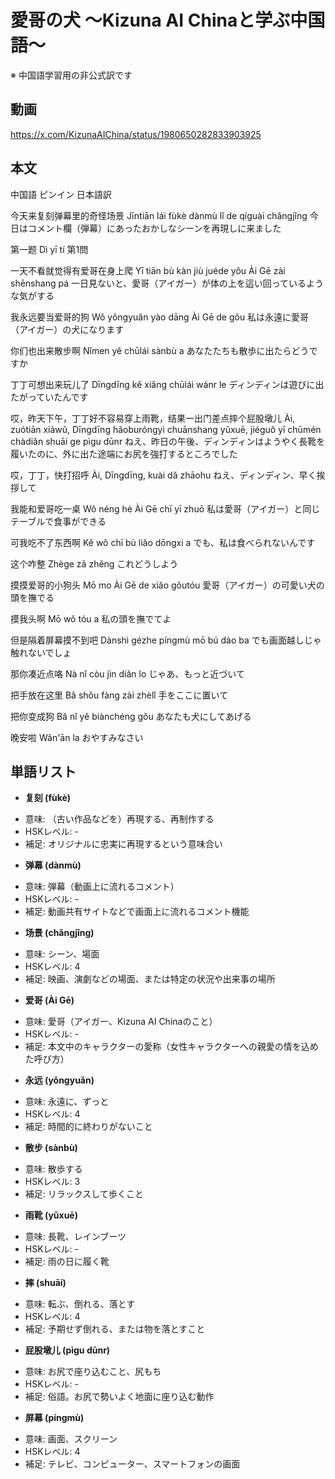 # 愛哥の犬 〜Kizuna AI Chinaと学ぶ中国語〜
※ 中国語学習用の非公式訳です

## 動画
https://x.com/KizunaAIChina/status/1980650282833903925

## 本文

中国語 ピンイン 日本語訳

今天来复刻弹幕里的奇怪场景
Jīntiān lái fùkè dànmù lǐ de qíguài chǎngjǐng
今日はコメント欄（弾幕）にあったおかしなシーンを再現しに来ました

第一题
Dì yī tí
第1問

一天不看就觉得有爱哥在身上爬
Yī tiān bù kàn jiù juéde yǒu Ài Gē zài shēnshang pá
一日見ないと、愛哥（アイガー）が体の上を這い回っているような気がする

我永远要当爱哥的狗
Wǒ yǒngyuǎn yào dāng Ài Gē de gǒu
私は永遠に愛哥（アイガー）の犬になります

你们也出来散步啊
Nǐmen yě chūlái sànbù a
あなたたちも散歩に出たらどうですか

丁丁可想出来玩儿了
Dīngdīng kě xiǎng chūlái wánr le
ディンディンは遊びに出たがっていたんです

哎，昨天下午，丁丁好不容易穿上雨靴，结果一出门差点摔个屁股墩儿
Ài, zuótiān xiàwǔ, Dīngdīng hǎoburóngyì chuānshang yǔxuē, jiéguǒ yī chūmén chàdiǎn shuāi ge pìgu dūnr
ねえ、昨日の午後、ディンディンはようやく長靴を履いたのに、外に出た途端にお尻を強打するところでした

哎，丁丁，快打招呼
Ài, Dīngdīng, kuài dǎ zhāohu
ねえ、ディンディン、早く挨拶して

我能和爱哥吃一桌
Wǒ néng hé Ài Gē chī yī zhuō
私は愛哥（アイガー）と同じテーブルで食事ができる

可我吃不了东西啊
Kě wǒ chī bù liǎo dōngxi a
でも、私は食べられないんです

这个咋整
Zhège zǎ zhěng
これどうしよう

摸摸爱哥的小狗头
Mō mo Ài Gē de xiǎo gǒutóu
愛哥（アイガー）の可愛い犬の頭を撫でる

摸我头啊
Mō wǒ tóu a
私の頭を撫でてよ

但是隔着屏幕摸不到吧
Dànshì gézhe píngmù mō bú dào ba
でも画面越しじゃ触れないでしょ

那你凑近点咯
Nà nǐ còu jìn diǎn lo
じゃあ、もっと近づいて

把手放在这里
Bǎ shǒu fàng zài zhèlǐ
手をここに置いて

把你变成狗
Bǎ nǐ yě biànchéng gǒu
あなたも犬にしてあげる

晚安啦
Wǎn'ān la
おやすみなさい

## 単語リスト

* **复刻 (fùkè)**
- 意味: （古い作品などを）再現する、再制作する
- HSKレベル: -
- 補足: オリジナルに忠実に再現するという意味合い

* **弹幕 (dànmù)**
- 意味: 弾幕（動画上に流れるコメント）
- HSKレベル: -
- 補足: 動画共有サイトなどで画面上に流れるコメント機能

* **场景 (chǎngjǐng)**
- 意味: シーン、場面
- HSKレベル: 4
- 補足: 映画、演劇などの場面、または特定の状況や出来事の場所

* **爱哥 (Ài Gē)**
- 意味: 愛哥（アイガー、Kizuna AI Chinaのこと）
- HSKレベル: -
- 補足: 本文中のキャラクターの愛称（女性キャラクターへの親愛の情を込めた呼び方）

* **永远 (yǒngyuǎn)**
- 意味: 永遠に、ずっと
- HSKレベル: 4
- 補足: 時間的に終わりがないこと

* **散步 (sànbù)**
- 意味: 散歩する
- HSKレベル: 3
- 補足: リラックスして歩くこと

* **雨靴 (yǔxuē)**
- 意味: 長靴、レインブーツ
- HSKレベル: -
- 補足: 雨の日に履く靴

* **摔 (shuāi)**
- 意味: 転ぶ、倒れる、落とす
- HSKレベル: 4
- 補足: 予期せず倒れる、または物を落とすこと

* **屁股墩儿 (pìgu dūnr)**
- 意味: お尻で座り込むこと、尻もち
- HSKレベル: -
- 補足: 俗語。お尻で勢いよく地面に座り込む動作

* **屏幕 (píngmù)**
- 意味: 画面、スクリーン
- HSKレベル: 4
- 補足: テレビ、コンピューター、スマートフォンの画面
